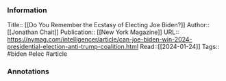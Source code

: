 
### Information
Title:: [[Do You Remember the Ecstasy of Electing Joe Biden?]]
Author:: [[Jonathan Chait]]
Publication:: [[New York Magazine]]
URL:: https://nymag.com/intelligencer/article/can-joe-biden-win-2024-presidential-election-anti-trump-coalition.html
Read::[[2024-01-24]]
Tags:: #biden #elec
#article

### Annotations
